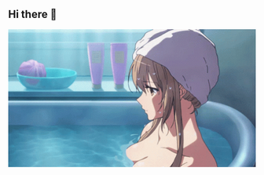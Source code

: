 ## Hi there 👋
<img src="https://github.com/SkibidiVanyok/SkibidiVanyok/blob/main/7b8a10e7b9b885de3afd03ec39cdb0c314c5c6b0b66e98051ca460a6944963ba.gif" alt="The Unlimeted" width="720"/>
<!--
**SkibidiVanyok/SkibidiVanyok** is a ✨ _special_ ✨ repository because its `README.md` (this file) appears on your GitHub profile.

Here are some ideas to get you started:

- 🔭 I’m currently working on ...
- 🌱 I’m currently learning ...
- 👯 I’m looking to collaborate on ...
- 🤔 I’m looking for help with ...
- 💬 Ask me about ...
- 📫 How to reach me: ...
- 😄 Pronouns: ...
- ⚡ Fun fact: ...
-->

